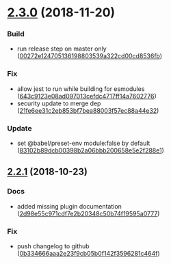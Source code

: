 # [2.3.0](https://github.com/WTW-IM/babel-preset-wtw-im/compare/v2.2.1...v2.3.0) (2018-11-20)


### Build

* run release step on master only ([00272e124705136198803539a322cd00cd8536fb](https://github.com/WTW-IM/babel-preset-wtw-im/commit/00272e124705136198803539a322cd00cd8536fb))

### Fix

* allow jest to run while building for esmodules ([643c9123e08ad097013cefdc4717ff14a7602776](https://github.com/WTW-IM/babel-preset-wtw-im/commit/643c9123e08ad097013cefdc4717ff14a7602776))
* security update to merge dep ([21fe6ee31c2eb853bf7bea88003f57ec88a44e32](https://github.com/WTW-IM/babel-preset-wtw-im/commit/21fe6ee31c2eb853bf7bea88003f57ec88a44e32))

### Update

* set @babel/preset-env module:false by default ([83102b89dcb00398b2a06bbb200658e5e2f288e1](https://github.com/WTW-IM/babel-preset-wtw-im/commit/83102b89dcb00398b2a06bbb200658e5e2f288e1))

## [2.2.1](https://github.com/WTW-IM/babel-preset-wtw-im/compare/v2.2.0...v2.2.1) (2018-10-23)


### Docs

* added missing plugin documentation ([2d98e55c971cdf7e2b20348c50b74f19595a0777](https://github.com/WTW-IM/babel-preset-wtw-im/commit/2d98e55c971cdf7e2b20348c50b74f19595a0777))

### Fix

* push changelog to github ([0b334666aaa2e23f9cb05b0f142f3596281c464f](https://github.com/WTW-IM/babel-preset-wtw-im/commit/0b334666aaa2e23f9cb05b0f142f3596281c464f))

